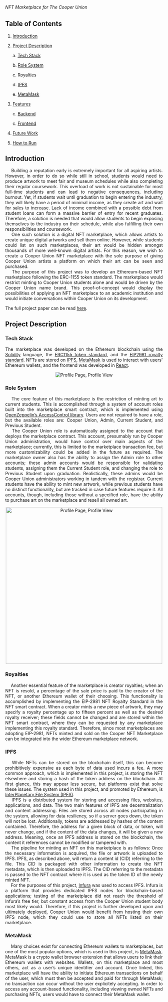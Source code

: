 ###### NFT Marketplace for The Cooper Union

## Table of Contents
1. [Introduction](#introduction)

2. [Project Description](#project-description)

    a. [Tech Stack](#tech-stack)
    
    b. [Role System](#role-system)
    
    c. [Royalties](#royalties)

    d. [IPFS](#ipfs)
    
    e. [MetaMask](#metamask)
    
3. [Features](#features)

    c. [Backend](#backend)
  
    c. [Frontend](#frontend)

3. [Future Work](#future-work)

4. [How to Run](#how-to-run)

## Introduction

<p align="justify">
&emsp; Building a reputation early is extremely important for all aspiring artists. However, in order to do so while still in school, students would need to produce artwork to meet fair and museum schedules while also completing their regular coursework. This overload of work is not sustainable for most full-time students and can lead to negative consequences, including burnout. Yet, if students wait until graduation to begin entering the industry, they will likely have a period of minimal income, as they create art and wait for sales to increase. Lack of income combined with a possible debt from student loans can form a massive barrier of entry for recent graduates. Therefore, a solution is needed that would allow students to begin exposing themselves to the industry on their schedule, while also fulfilling their own responsibilities and coursework.</br>
&emsp; One such solution is a digital NFT marketplace, which allows artists to create unique digital artworks and sell them online. However, while students could list on such marketplaces, their art would be hidden amongst thousands of more well-known digital artists. For this reason, we wish to create a Cooper Union NFT marketplace with the sole purpose of giving Cooper Union artists a platform on which their art can be seen and purchased.</br>
&emsp; The purpose of this project was to develop an Ethereum-based NFT marketplace following the ERC-1155 token standard. The marketplace would restrict minting to Cooper Union students alone and would be driven by the Cooper Union name brand. This proof-of-concept would display the possibilities of applying an NFT marketplace to an academic institution and would initiate conversations within Cooper Union on its development.

The full project paper can be read [here]().
</p>

## Project Description

### Tech Stack

<p align="justify">
The marketplace was developed on the Ethereum blockchain using the <a href="https://docs.soliditylang.org/en/v0.8.13/">Solidity</a> language, the <a href="https://eips.ethereum.org/EIPS/eip-1155">ERC1155 token standard</a>, and the <a href="https://eips.ethereum.org/EIPS/eip-2981">EIP2981 royalty standard</a>. NFTs are stored on <a href="https://ipfs.io/">IPFS</a>, <a href="https://metamask.io/">MetaMask</a> is used to interact with users' Ethereum wallets, and the frontend was developed in <a href="https://reactjs.org/">React</a>.
</p>

<p align="center">
  <img alt="Profile Page, Profile View" src="https://user-images.githubusercontent.com/13024480/168460639-692eb268-d0ce-4837-9552-bf2580270e56.png">
</p>
  
### Role System

<p align="justify">
&emsp; The core feature of this marketplace is the restriction of minting art to current students. This is accomplished through a system of account roles built into the marketplace smart contract, which is implemented using <a href="https://docs.openzeppelin.com/contracts/4.x/api/access#AccessControl">OpenZeppelin’s AccessControl library</a>. Users are not required to have a role, but the available roles are: Cooper Union, Admin, Current Student, and Previous Student.</br> 
&emsp; The Cooper Union role is automatically assigned to the account that deploys the marketplace contract. This account, presumably run by Cooper Union administration, would have control over main aspects of the marketplace; currently, this is limited to the marketplace transaction fee, but more customizability could be added in the future as required. The marketplace owner also has the ability to assign the Admin role to other accounts; these admin accounts would be responsible for validating students, assigning them the Current Student role, and changing the role to Previous Student upon graduation. Realistically, these admins would be Cooper Union administrators working in tandem with the registrar. Current students have the ability to mint new artwork, while previous students have no distinct functionality, but are tracked in case future features require it. All accounts, though, including those without a specified role, have the ability to purchase art on the marketplace and resell all owned art.
</p>
  
<p align="center">
  <img width="500px" alt="Profile Page, Profile View" src="https://user-images.githubusercontent.com/13024480/168460754-9e5b09b0-adce-4eef-a39f-06d2c26a4348.png">
</p>

### Royalties

<p align="justify">
&emsp; Another essential feature of the marketplace is creator royalties; when an NFT is resold, a percentage of the sale price is paid to the creator of the NFT, or another Ethereum wallet of their choosing. This functionality is accomplished by implementing the EIP-2981 NFT Royalty Standard in the NFT smart contract. When a creator mints a new piece of artwork, they may specify a royalty percentage up to fifteen percent as well as the desired royalty receiver; these fields cannot be changed and are stored within the NFT smart contract, where they can be requested by any marketplace implementing this royalty standard. Therefore, since most marketplaces are adopting EIP-2981, NFTs minted and sold on the Cooper NFT Marketplace can be integrated into the wider Ethereum marketplace network.
</p>

### IPFS

<p align="justify">
&emsp; While NFTs can be stored on the blockchain itself, this can become prohibitively expensive as each byte of data used incurs a fee. A more common approach, which is implemented in this project, is storing the NFT elsewhere and storing a hash of the token address on the blockchain. At first glance, this may appear less secure, but platforms exist that solve these issues. The system used in this project, and promoted by Ethereum, is <a href="https://ipfs.io/">InterPlanetary File System (IPFS)</a>.</br>
&emsp; IPFS is a distributed system for storing and accessing files, websites, applications, and data. The two main features of IPFS are decentralization and content addressing. Files are stored across all nodes participating in the system, allowing for data resiliency, so if a server goes down, the token will not be lost. Additionally, tokens are addressed by hashes of the content contained. Therefore, the address for a given block of data, or token, will never change, and if the content of the data changes, it will be given a new address. Meaning, once an IPFS address is stored on the blockchain, the content it references cannot be modified or tampered with.</br>
&emsp; The pipeline for minting an NFT on this marketplace is as follows: Once the necessary information is acquired, the file or artwork is uploaded to IPFS. IPFS, as described above, will return a content id (CID) referring to the file. This CID is packaged with other information to create the NFT metadata, which is then uploaded to IPFS. The CID referring to the metadata is passed to the NFT contract where it is used as the token ID of the newly minted NFT.</br>
&emsp; For the purposes of this project, <a href="https://infura.io/">Infura</a> was used to access IPFS. Infura is a platform that provides dedicated IPFS nodes for blockchain-based applications; testing of the marketplace did not reach the threshold of Infura’s free tier, but constant access from the Cooper Union student body most likely would. Therefore, if this project is further developed upon and ultimately deployed, Cooper Union would benefit from hosting their own IPFS node, which they could use to store all NFTs listed on their marketplace. 
</p>

### MetaMask

<p align="justify">
&emsp; Many choices exist for connecting Ethereum wallets to marketplaces, but one of the most popular options, which is used in this project, is <a href="https://metamask.io/">MetaMask</a>. MetaMask is a crypto wallet browser extension that allows users to link their Ethereum wallets with websites. Wallets, on this marketplace and most others, act as a user’s unique identifier and account. Once linked, this marketplace will have the ability to initiate Ethereum transactions on behalf of the user, which must then be accepted and paid for through MetaMask; no transaction can occur without the user explicitely accepting. In order to access any account-based functionality, including viewing owned NFTs and purchasing NFTs, users would have to connect their MetaMask wallet. 
</p>

